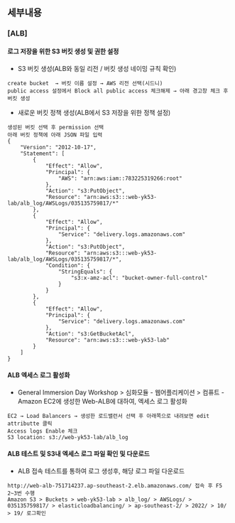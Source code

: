 ## 세부내용
### [ALB]
#### 로그 저장을 위한 S3 버킷 생성 및 권한 설정
- S3 버킷 생성(ALB와 동일 리전 / 버킷 생성 네이밍 규칙 확인)
```
create bucket  → 버킷 이름 설정 → AWS 리전 선택(시드니)
public access 설정에서 Block all public access 체크해제 → 아래 경고창 체크 후 버킷 생성
```

- 새로운 버킷 정책 생성(ALB에서 S3 저장을 위한 정책 설정)
```
생성된 버킷 선택 후 permission 선택
아래 버킷 정책에 아래 JSON 파일 입력
{
    "Version": "2012-10-17",
    "Statement": [
        {
            "Effect": "Allow",
            "Principal": {
                "AWS": "arn:aws:iam::783225319266:root"
            },
            "Action": "s3:PutObject",
            "Resource": "arn:aws:s3:::web-yk53-lab/alb_log/AWSLogs/035135759817/*"
        },
        {
            "Effect": "Allow",
            "Principal": {
                "Service": "delivery.logs.amazonaws.com"
            },
            "Action": "s3:PutObject",
            "Resource": "arn:aws:s3:::web-yk53-lab/alb_log/AWSLogs/035135759817/*",
            "Condition": {
                "StringEquals": {
                    "s3:x-amz-acl": "bucket-owner-full-control"
                }
            }
        },
        {
            "Effect": "Allow",
            "Principal": {
                "Service": "delivery.logs.amazonaws.com"
            },
            "Action": "s3:GetBucketAcl",
            "Resource": "arn:aws:s3:::web-yk53-lab"
        }
    ]
}
```

#### ALB 엑세스 로그 활성화
- General Immersion Day Workshop > 심화모듈 - 웹어플리케이션 > 컴퓨트 - Amazon EC2에 생성한 Web-ALB에 대하여, 엑세스 로그 활성화
```
EC2 → Load Balancers → 생성한 로드밸런서 선택 후 아래쪽으로 내려보면 edit attributte 클릭
Access logs Enable 체크
S3 location: s3://web-yk53-lab/alb_log
```

#### ALB 테스트 및 S3내 엑세스 로그 파일 확인 및 다운로드
- ALB 접속 테스트를 통하여 로그 생성후, 해당 로그 파일 다운로드
```
http://web-alb-751714237.ap-southeast-2.elb.amazonaws.com/ 접속 후 F5 2~3번 수행
Amazon S3 > Buckets > web-yk53-lab > alb_log/ > AWSLogs/ > 035135759817/ > elasticloadbalancing/ > ap-southeast-2/ > 2022/ > 10/ > 19/ 로그확인
```
